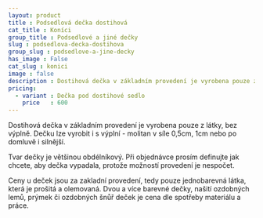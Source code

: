 ```yaml
---
layout: product
title : Podsedlová dečka dostihová
cat_title : Koníci
group_title : Podsedlové a jiné dečky
slug : podsedlova-decka-dostihova
group_slug : podsedlove-a-jine-decky
has_image : False
cat_slug : konici
image : false
description : Dostihová dečka v základním provedení je vyrobena pouze z látky, bez výplně.Dečku lze vyrobit i s výplní - molitan v síle 0,5cm, 1cm nebo po domluvě i silnější.
pricing:
  - variant : Dečka pod dostihové sedlo
    price   : 600
---
```


Dostihová dečka v základním provedení je vyrobena pouze z látky, bez výplně.
Dečku lze vyrobit i s výplní - molitan v síle 0,5cm, 1cm nebo po domluvě i silnější.

Tvar dečky je většinou obdélníkový.
Při objednávce prosím definujte jak chcete, aby dečka vypadala, protože možností provedení je nespočet.

Ceny u deček jsou za zakladní provedení, tedy pouze jednobarevná látka, která je prošitá a olemovaná.
Dvou a více barevné dečky, našití ozdobných lemů, prýmek či ozdobných šnůř deček je cena dle spotřeby materiálu a práce.

